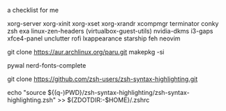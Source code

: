 a checklist for me


xorg-server xorg-xinit xorg-xset xorg-xrandr xcompmgr terminator conky zsh exa linux-zen-headers (virtualbox-guest-utils) nvidia-dkms i3-gaps xfce4-panel 
unclutter rofi lxappearance starship feh neovim 

git clone https://aur.archlinux.org/paru.git
makepkg -si

pywal nerd-fonts-complete 

git clone https://github.com/zsh-users/zsh-syntax-highlighting.git

echo "source ${(q-)PWD}/zsh-syntax-highlighting/zsh-syntax-highlighting.zsh" >> ${ZDOTDIR:-$HOME}/.zshrc
